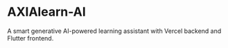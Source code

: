 # AXIAlearn-AI
A smart generative AI-powered learning assistant with Vercel backend and Flutter frontend.
